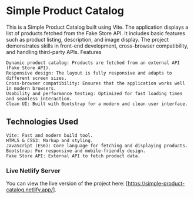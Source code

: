 # Simple Product Catalog

This is a Simple Product Catalog built using Vite. The application displays a list of products fetched from the Fake Store API. It includes basic features such as product listing, description, and image display. The project demonstrates skills in front-end development, cross-browser compatibility, and handling third-party APIs.
Features

    Dynamic product catalog: Products are fetched from an external API (Fake Store API).
    Responsive design: The layout is fully responsive and adapts to different screen sizes.
    Cross-browser compatibility: Ensures that the application works well in modern browsers.
    Usability and performance testing: Optimized for fast loading times and seamless interaction.
    Clean UI: Built with Bootstrap for a modern and clean user interface.

## Technologies Used

    Vite: Fast and modern build tool.
    HTML5 & CSS3: Markup and styling.
    JavaScript (ES6): Core language for fetching and displaying products.
    Bootstrap: For responsive and mobile-friendly design.
    Fake Store API: External API to fetch product data.
    
### Live Netlify Server
You can view the live version of the project here: [https://simple-product-catalog.netlify.app/].

